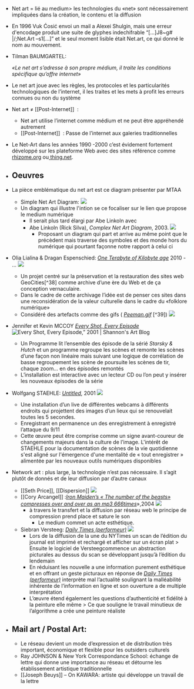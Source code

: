 - Net art = lié au medium> les technologies du «net» sont nécessairement impliquées dans la création, le contenu et la diffusion
- En 1996 Vuk Ćosić envoi un mail a Alexei Shulgin, mais une erreur d'encodage produit une suite de glyphes indechifrable “[...]J8~g# |/;Net.Art –s1[...]” et le seul moment lisible était Net.art, ce qui donné le nom au mouvement.
- Tilman BAUMGARTEL:
  
  *«Le net art s’adresse à son propre médium, il traite les conditions spécifique qu’offre internet»*
- Le net art joue avec les règles, les protocoles et les particularités technologiques de l’internet, il les traites et les mets à profit les erreurs connues ou non du système
- Net art ≠ [[Post-Internet]]  :
	- Net art utilise l’internet comme médium et ne peut être appréhendé autrement
	- [[Post-Internet]]  : Passe de l’internet aux galeries traditionnelles
- Le Net-Art dans les années 1990 -2000 c’est évidement fortement développé sur les plateforme Web avec des sites référence comme [rhizome.org](https://rhizome.org/) ou[ thing.net](https://thing.net/).
- ## Oeuvres
- La pièce emblématique du net art est ce diagram présenter par MTAA
	- Simple Net Art Diagram:  ![](https://d1v7jayx2s9clc.cloudfront.net/user/pages/45.simple-net-art-diagram/netartdiagram.gif)
	- Un diagram qui illustre l'intion se ce focaliser sur le lien que propose le medium numérique
		- Il serait plus tard élargi par Abe Linkoln avec
		- Abe Linkoln (Rick Silva), *Complex Net Art Diagram*, 2003. ![](https://d1v7jayx2s9clc.cloudfront.net/user/pages/45.simple-net-art-diagram/1.20c%20cnad.jpg)
			- Proposant un diagram qui part et arrive au même point que le précèdent mais traverse des symboles et des monde hors du numérique qui pourtant façonne notre rapport à celui ci
- Olia Lialina & Dragan Espenschied: [*One Terabyte of Kilobyte age*](https://anthology.rhizome.org/one-terabyte-of-kilobyte-age) 2010 - ... ![](https://d1v7jayx2s9clc.cloudfront.net/user/pages/52.one-terabyte-of-kilobyte-age/tumblr_myvgpofk1q1rlkewbo1_1280.png)
	- Un projet centré sur la préservation et la restauration des sites web GeoCities[^38] comme archive d’une ère du Web et de ça conception vernaculaire.
	- Dans le cadre de cette archivage l’idée est de penser ces sites dans une reconsidération de la valeur culturelle dans le cadre du «folklore numérique»
	- Considéré des artefacts comme des gifs ( [*Peeman.gif*](http://art.teleportacia.org/exhibition/peeman/) [^39]) ![](https://art.teleportacia.org/exhibition/peeman/13.jpg)
- Jennifer et Kevin MCCOY [*Every Shot, Every Episode*](https://www.metmuseum.org/art/collection/search/284985) ![Every Shot, Every Episode,” 2001 | Shannon's Art Blog](https://bgirlshay.files.wordpress.com/2009/04/every-shot-every-episode2.jpg?w=584)
	- Un Programme lit l’ensemble des épisode de la sérié *Starsky & Hutch* et un programme regroupe les scènes et remonte les scènes d’une façon non linéaire mais suivant une logique de corrélation de basse regroupement les scène de poursuite les scènes de tir, chaque zoom... en des épisodes remontés
	- L’installation est interactive avec un lecteur CD ou l’on peut y insérer les nouveaux épisodes de la série
- Wolfgang STAEHLE: [*Untitled*](https://anthology.rhizome.org/untitled), 2001 ![](https://d1v7jayx2s9clc.cloudfront.net/user/pages/56.untitled/00-Wolfgang%20Staehle%202001_m091101x.jpg)
	- Une installation d’un live de différentes webcams à différents endroits qui projettent des images d’un lieux qui se renouvelait toutes les 5 secondes.
	- Enregistrant en permanence un des enregistrement à enregistré l’attaque du 9/11
	- Cette œuvre peut être comprise comme un signe avant-coureur de changements majeurs dans la culture de l’image. L'intérêt de STAEHLE pour la documentation de scènes de la vie quotidienne s'est aligné sur l'émergence d'une mentalité de « tout enregistrer » alimentée par les nouveaux outils numériques disponibles
- Network art : plus large, la technologie n’est pas nécessaire. Il s’agit plutôt de donnés et de leur diffusion par d’autre canaux
	- [[Seth Price]], [[Dispersion]] ![](https://d1v7jayx2s9clc.cloudfront.net/user/pages/21.dispersion/cri_000000302802.jpg)
	- [[Cory Arcangel]] :[*Iron Maiden’s « The number of the beasts» compresses over and over as an mp3 666times*](https://coryarcangel.com/things-i-made/2004-004-iron-maidens-number-of-the-beast-compressed-over-and-over)»,2004 ![](https://coryarcangel.com/assets/imgs/666-2004-004-screenshot-1-database-ih.jpg)
		- à travers le transfert et la diffusion par réseau web le principe de compression prend place et sature le son
			- Le medium commet un acte esthétique.
	- Siebran Versteeg: [*Daily Times (performeur)*](https://anthology.rhizome.org/daily-times-performer) ![](https://d1v7jayx2s9clc.cloudfront.net/user/pages/38.daily-times-performer/Image-1%20(1).jpg)
		- Lors de la diffusion de la une du NYTimes un scan de l’édition du journal est imprimé et rechargé et afficher sur un écran plat > Ensuite le logiciel de Versteegcommence un abstraction picturales au dessus du scan se développant jusqu’à l’édition du lendemain
		- En réduisant les nouvelle a une information purement esthétique et en offrant un geste picturaux en réponse de [*Daily Times (performeur)*](https://anthology.rhizome.org/daily-times-performer) interprète mal l’actualité soulignant la malléabilité inhérente de l’information en ligne et son ouverture a de multiple interprétation
		- L’œuvre étend également les questions d’authenticité et fidélité à la peinture elle même  > Ce que souligne le travail minutieux de l’algorithme a crée une peinture réaliste
- ## Mail art / Postal Art:
	- Le réseau devient un mode d’expression et de distribution très important, économique et flexible pour les outsiders culturels
	- Ray JOHNSON & New York Correspondance School: échange de lettre qui donne une importance au réseau et détourne les établissement artistique traditionnelle
	- [[Joseph Beuys]] – On KAWARA: artiste qui développe un travail de la lettre